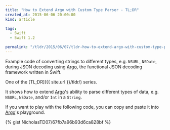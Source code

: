 ```yaml
---
title: "How to Extend Argo with Custom Type Parser - TL;DR"
created_at: 2015-06-06 20:00:00
kind: article

tags:
  - Swift
  - Swift 1.2

permalink: "/tldr/2015/06/07/tldr-how-to-extend-argo-with-custom-type-parser.html"
---
```


Example code of converting strings to different types, e.g. `NSURL`, `NSDate`, during JSON decoding using [Argo](https://github.com/thoughtbot/Argo), the functional JSON decoding framework written in Swift.

<!-- more -->

<!-- TODO -->
One of the [TL;DR]({{ site.url }}/tldr/) series.

It shows how to extend [Argo](https://github.com/thoughtbot/Argo)'s ability to parse different types of data, e.g. `NSURL`, `NSDate`, and/or `Int` in a `String`.

If you want to play with the following code, you can copy and paste it into [Argo](https://github.com/thoughtbot/Argo)'s playground.

<!-- TODO -->
{% gist NicholasTD07/67fb7a96b93d6ca828bf %}

